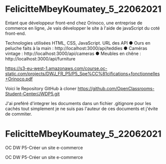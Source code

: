 # FelicitteMbeyKoumatey_5_22062021
 Entant que développeur front-end chez Orinoco, une entreprise de commerce en ligne, 
 Je vais développer le site à l'aide de javaScript du coté front-end. 

 Technologies utilisées
HTML, CSS, JavaScript.
URL des API
● Ours en peluche faits à la main : http://localhost:3000/api/teddies
● Caméras vintage : http://localhost:3000/api/cameras
● Meubles en chêne : http://localhost:3000/api/furniture

 https://s3-eu-west-1.amazonaws.com/course.oc-static.com/projects/DWJ_FR_P5/P5_Spe%CC%81cifications+fonctionnelles+Orinoco.pdf


Voici le Repository GitHub à cloner
https://github.com/OpenClassrooms-Student-Center/JWDP5.git

J'ai preféré d'integrer les documents dans un fichier .gitignore pour les cachés tout simplement je ne suis pas l'auteur de ces documents et j'évite de commiter. 

# FelicitteMbeyKoumatey_5_22062021
OC DW P5-Créer un site e-commerce




OC DW P5-Créer un site e-commerce
